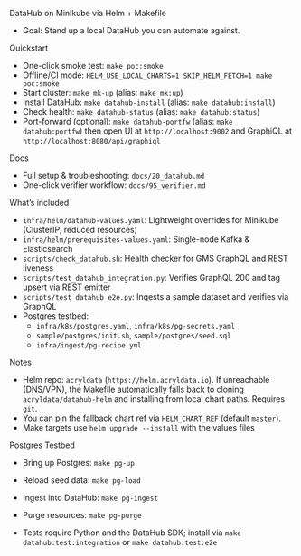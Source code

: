 DataHub on Minikube via Helm + Makefile

- Goal: Stand up a local DataHub you can automate against.

Quickstart

- One-click smoke test: `make poc:smoke`
- Offline/CI mode: `HELM_USE_LOCAL_CHARTS=1 SKIP_HELM_FETCH=1 make poc:smoke`
- Start cluster: `make mk-up` (alias: `make mk:up`)
- Install DataHub: `make datahub-install` (alias: `make datahub:install`)
- Check health: `make datahub-status` (alias: `make datahub:status`)
- Port-forward (optional): `make datahub-portfw` (alias: `make datahub:portfw`) then open UI at `http://localhost:9002` and GraphiQL at `http://localhost:8080/api/graphiql`

Docs

- Full setup & troubleshooting: `docs/20_datahub.md`
- One-click verifier workflow: `docs/95_verifier.md`

What’s included

- `infra/helm/datahub-values.yaml`: Lightweight overrides for Minikube (ClusterIP, reduced resources)
- `infra/helm/prerequisites-values.yaml`: Single-node Kafka & Elasticsearch
- `scripts/check_datahub.sh`: Health checker for GMS GraphQL and REST liveness
- `scripts/test_datahub_integration.py`: Verifies GraphQL 200 and tag upsert via REST emitter
- `scripts/test_datahub_e2e.py`: Ingests a sample dataset and verifies via GraphQL
- Postgres testbed:
  - `infra/k8s/postgres.yaml`, `infra/k8s/pg-secrets.yaml`
  - `sample/postgres/init.sh`, `sample/postgres/seed.sql`
  - `infra/ingest/pg-recipe.yml`

Notes

- Helm repo: `acryldata` (`https://helm.acryldata.io`). If unreachable (DNS/VPN), the Makefile automatically falls back to cloning `acryldata/datahub-helm` and installing from local chart paths. Requires `git`.
- You can pin the fallback chart ref via `HELM_CHART_REF` (default `master`).
- Make targets use `helm upgrade --install` with the values files

Postgres Testbed

- Bring up Postgres: `make pg-up`
- Reload seed data: `make pg-load`
- Ingest into DataHub: `make pg-ingest`
- Purge resources: `make pg-purge`

- Tests require Python and the DataHub SDK; install via `make datahub:test:integration` or `make datahub:test:e2e`
